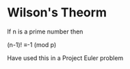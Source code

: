 # Wilson's Theorm

If n is a prime number then 

(n-1)!  ≡-1 (mod p)

Have used this in a Project Euler problem



